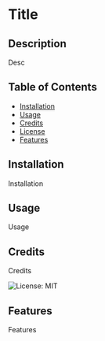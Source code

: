 
# Title

## Description
Desc

## Table of Contents
- [Installation](#installation)
- [Usage](#usage)
- [Credits](#credits)
- [License](#license)
- [Features](#features)

## Installation
Installation

## Usage
Usage

## Credits
Credits

![License: MIT](https://img.shields.io/badge/License-MIT-yellow.svg)

## Features
Features
